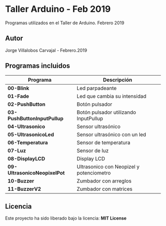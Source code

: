 # Taller Arduino - Feb 2019
Programas utilizados en el Taller de Arduino. Febrero 2019

## Autor
Jorge Villalobos Carvajal - Febrero.2019

## Programas incluidos

Programa | Descripción
------ | -----------
**00-Blink** | Led parpadeante
**01-Fade** | Led que cambia su intensidad
**02-PushButton** | Botón pulsador
**03-PushButtonInputPullup** | Botón pulsador utilizando InputPullup
**04-Ultrasonico**  | Sensor ultrasónico
**05-UltrasonicoLed** | Sensor ultrasónico con un led
**06-Temperatura** | Sensor de temperatura
**07-Luz** | Sensor de luz
**08-DisplayLCD** | Display LCD
**09-UltrasonicoNeopixelPot** | Ultrasonico con Neopizel y potenciometro
**10-Buzzer** | Zumbador con arreglos
**11-BuzzerV2** |  Zumbador con matrices

## Licencia
Este proyecto ha sido liberado bajo la licencia: **MIT License**
